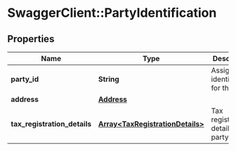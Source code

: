 # SwaggerClient::PartyIdentification

## Properties
Name | Type | Description | Notes
------------ | ------------- | ------------- | -------------
**party_id** | **String** | Assigned identification for the party. | 
**address** | [**Address**](Address.md) |  | [optional] 
**tax_registration_details** | [**Array&lt;TaxRegistrationDetails&gt;**](TaxRegistrationDetails.md) | Tax registration details of the party. | [optional] 

